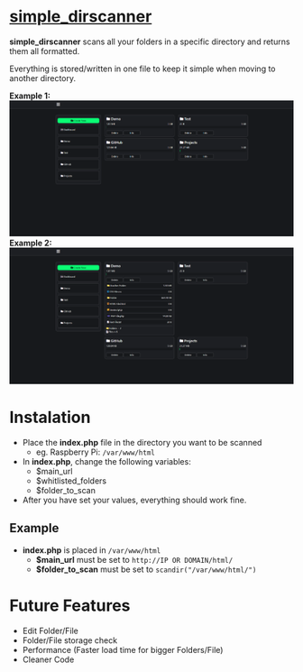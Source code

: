 # [simple_dirscanner](https://github.com/Zuk3y/simple_dirscanner)
**simple_dirscanner** scans all your folders in a specific directory and returns them all formatted.

Everything is stored/written in one file to keep it simple when moving to another directory.

**Example 1:**
![enter image description here](https://raw.githubusercontent.com/Zuk3y/simple_dirscanner/main/Demo%201.png?token=GHSAT0AAAAAABSHRSXH7AT3OK5WPXVVXDP2YRG3LTQ)
**Example 2:**
![enter image description here](https://raw.githubusercontent.com/Zuk3y/simple_dirscanner/main/Demo%202.png?token=GHSAT0AAAAAABSHRSXHANOEAUUYKJBNXEJCYRG3L7A)

# Instalation
- Place the **index.php** file in the directory you want to be scanned
	- eg.  Raspberry Pi: `/var/www/html`
- In **index.php**, change the following variables:
	- $main_url
	- $whitlisted_folders
	- $folder_to_scan
- After you have set your values, everything should work fine. 

## Example
- **index.php** is placed in `/var/www/html`
	- **$main_url** must be set to `http://IP OR DOMAIN/html/`
	- **$folder_to_scan** must be set to `scandir("/var/www/html/")`

# Future Features
- Edit Folder/File
- Folder/File storage check
- Performance (Faster load time for bigger Folders/File)
- Cleaner Code
